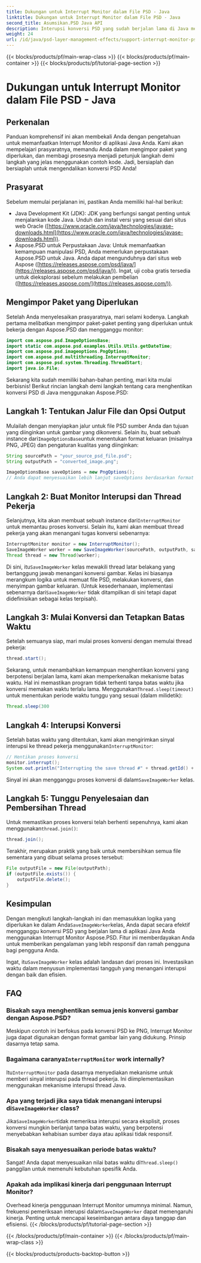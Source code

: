 ```yaml
---
title: Dukungan untuk Interrupt Monitor dalam File PSD - Java
linktitle: Dukungan untuk Interrupt Monitor dalam File PSD - Java
second_title: Asumsikan.PSD Java API
description: Interupsi konversi PSD yang sudah berjalan lama di Java menggunakan Interrupt Monitor Aspose.PSD. Pelajari cara menerapkan interupsi yang baik dan meningkatkan pengalaman pengguna.
weight: 24
url: /id/java/psd-layer-management-effects/support-interrupt-monitor-psd-files/
---
```


{{< blocks/products/pf/main-wrap-class >}}
{{< blocks/products/pf/main-container >}}
{{< blocks/products/pf/tutorial-page-section >}}

# Dukungan untuk Interrupt Monitor dalam File PSD - Java

## Perkenalan

Panduan komprehensif ini akan membekali Anda dengan pengetahuan untuk memanfaatkan Interrupt Monitor di aplikasi Java Anda. Kami akan mempelajari prasyaratnya, memandu Anda dalam mengimpor paket yang diperlukan, dan membagi prosesnya menjadi petunjuk langkah demi langkah yang jelas menggunakan contoh kode. Jadi, bersiaplah dan bersiaplah untuk mengendalikan konversi PSD Anda!

## Prasyarat

Sebelum memulai perjalanan ini, pastikan Anda memiliki hal-hal berikut:

- Java Development Kit (JDK): JDK yang berfungsi sangat penting untuk menjalankan kode Java. Unduh dan instal versi yang sesuai dari situs web Oracle ([https://www.oracle.com/java/technologies/javase-downloads.html](https://www.oracle.com/java/technologies/javase-downloads.html)).
- Aspose.PSD untuk Perpustakaan Java: Untuk memanfaatkan kemampuan manipulasi PSD, Anda memerlukan perpustakaan Aspose.PSD untuk Java. Anda dapat mengunduhnya dari situs web Aspose ([https://releases.aspose.com/psd/java/](https://releases.aspose.com/psd/java/)). Ingat, uji coba gratis tersedia untuk dieksplorasi sebelum melakukan pembelian ([https://releases.aspose.com/](https://releases.aspose.com/)).

## Mengimpor Paket yang Diperlukan

Setelah Anda menyelesaikan prasyaratnya, mari selami kodenya. Langkah pertama melibatkan mengimpor paket-paket penting yang diperlukan untuk bekerja dengan Aspose.PSD dan mengganggu monitor:

```java
import com.aspose.psd.ImageOptionsBase;
import static com.aspose.psd.examples.Utils.Utils.getDateTime;
import com.aspose.psd.imageoptions.PngOptions;
import com.aspose.psd.multithreading.InterruptMonitor;
import com.aspose.psd.system.Threading.ThreadStart;
import java.io.File;
```

Sekarang kita sudah memiliki bahan-bahan penting, mari kita mulai berbisnis! Berikut rincian langkah demi langkah tentang cara menghentikan konversi PSD di Java menggunakan Aspose.PSD:

## Langkah 1: Tentukan Jalur File dan Opsi Output

 Mulailah dengan menyiapkan jalur untuk file PSD sumber Anda dan tujuan yang diinginkan untuk gambar yang dikonversi. Selain itu, buat sebuah instance dari`ImageOptionsBase`untuk menentukan format keluaran (misalnya PNG, JPEG) dan pengaturan kualitas yang diinginkan:

```java
String sourcePath = "your_source_psd_file.psd";
String outputPath = "converted_image.png";

ImageOptionsBase saveOptions = new PngOptions();
// Anda dapat menyesuaikan lebih lanjut saveOptions berdasarkan format yang Anda inginkan (misalnya, mengatur kualitas JPEG)
```

## Langkah 2: Buat Monitor Interupsi dan Thread Pekerja

 Selanjutnya, kita akan membuat sebuah instance dari`InterruptMonitor` untuk memantau proses konversi. Selain itu, kami akan membuat thread pekerja yang akan menangani tugas konversi sebenarnya:

```java
InterruptMonitor monitor = new InterruptMonitor();
SaveImageWorker worker = new SaveImageWorker(sourcePath, outputPath, saveOptions, monitor);
Thread thread = new Thread(worker);
```

 Di sini, itu`SaveImageWorker` kelas mewakili thread latar belakang yang bertanggung jawab menangani konversi gambar. Kelas ini biasanya merangkum logika untuk memuat file PSD, melakukan konversi, dan menyimpan gambar keluaran. (Untuk kesederhanaan, implementasi sebenarnya dari`SaveImageWorker` tidak ditampilkan di sini tetapi dapat didefinisikan sebagai kelas terpisah).

## Langkah 3: Mulai Konversi dan Tetapkan Batas Waktu

Setelah semuanya siap, mari mulai proses konversi dengan memulai thread pekerja:

```java
thread.start();
```

Sekarang, untuk menambahkan kemampuan menghentikan konversi yang berpotensi berjalan lama, kami akan memperkenalkan mekanisme batas waktu. Hal ini memastikan program tidak terhenti tanpa batas waktu jika konversi memakan waktu terlalu lama. Menggunakan`Thread.sleep(timeout)` untuk menentukan periode waktu tunggu yang sesuai (dalam milidetik):

```java
Thread.sleep(300
```

## Langkah 4: Interupsi Konversi

 Setelah batas waktu yang ditentukan, kami akan mengirimkan sinyal interupsi ke thread pekerja menggunakan`InterruptMonitor`:

```java
// Hentikan proses konversi
monitor.interrupt();
System.out.println("Interrupting the save thread #" + thread.getId() + " at " + getDateTime().toString());
```

 Sinyal ini akan mengganggu proses konversi di dalam`SaveImageWorker` kelas.

## Langkah 5: Tunggu Penyelesaian dan Pembersihan Thread

 Untuk memastikan proses konversi telah berhenti sepenuhnya, kami akan menggunakan`thread.join()`:

```java
thread.join();
```

Terakhir, merupakan praktik yang baik untuk membersihkan semua file sementara yang dibuat selama proses tersebut:

```java
File outputFile = new File(outputPath);
if (outputFile.exists()) {
    outputFile.delete();
}
```

## Kesimpulan

 Dengan mengikuti langkah-langkah ini dan memasukkan logika yang diperlukan ke dalam Anda`SaveImageWorker`kelas, Anda dapat secara efektif mengganggu konversi PSD yang berjalan lama di aplikasi Java Anda menggunakan Interrupt Monitor Aspose.PSD. Fitur ini memberdayakan Anda untuk memberikan pengalaman yang lebih responsif dan ramah pengguna bagi pengguna Anda.

 Ingat, itu`SaveImageWorker` kelas adalah landasan dari proses ini. Investasikan waktu dalam menyusun implementasi tangguh yang menangani interupsi dengan baik dan efisien. 

## FAQ

### Bisakah saya menghentikan semua jenis konversi gambar dengan Aspose.PSD?

Meskipun contoh ini berfokus pada konversi PSD ke PNG, Interrupt Monitor juga dapat digunakan dengan format gambar lain yang didukung. Prinsip dasarnya tetap sama.

###  Bagaimana caranya`InterruptMonitor` work internally?

 Itu`InterruptMonitor` pada dasarnya menyediakan mekanisme untuk memberi sinyal interupsi pada thread pekerja. Ini diimplementasikan menggunakan mekanisme interupsi thread Java.

###  Apa yang terjadi jika saya tidak menangani interupsi di`SaveImageWorker` class?

 Jika`SaveImageWorker`tidak memeriksa interupsi secara eksplisit, proses konversi mungkin berlanjut tanpa batas waktu, yang berpotensi menyebabkan kehabisan sumber daya atau aplikasi tidak responsif.

### Bisakah saya menyesuaikan periode batas waktu?

 Sangat! Anda dapat menyesuaikan nilai batas waktu di`Thread.sleep()` panggilan untuk memenuhi kebutuhan spesifik Anda.

### Apakah ada implikasi kinerja dari penggunaan Interrupt Monitor?

 Overhead kinerja penggunaan Interrupt Monitor umumnya minimal. Namun, frekuensi pemeriksaan interupsi dalam`SaveImageWorker` dapat memengaruhi kinerja. Penting untuk mencapai keseimbangan antara daya tanggap dan efisiensi.
{{< /blocks/products/pf/tutorial-page-section >}}

{{< /blocks/products/pf/main-container >}}
{{< /blocks/products/pf/main-wrap-class >}}

{{< blocks/products/products-backtop-button >}}
